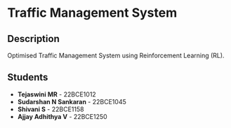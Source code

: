 # Traffic Management System

## Description
Optimised Traffic Management System using Reinforcement Learning (RL).

## Students
- **Tejaswini MR** - 22BCE1012
- **Sudarshan N Sankaran** - 22BCE1045
- **Shivani S** - 22BCE1158
- **Ajjay Adhithya V** - 22BCE1250

